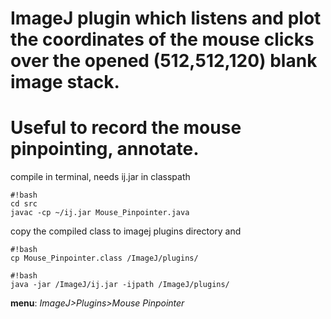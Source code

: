 # ImageJ plugin which listens and plot the coordinates of the mouse clicks over the opened (512,512,120) blank image stack. 
# Useful to record the mouse pinpointing, annotate.
compile in terminal, needs ij.jar in classpath

```
#!bash
cd src
javac -cp ~/ij.jar Mouse_Pinpointer.java

```

copy the compiled class to imagej plugins directory and

```
#!bash
cp Mouse_Pinpointer.class /ImageJ/plugins/
```

```
#!bash
java -jar /ImageJ/ij.jar -ijpath /ImageJ/plugins/
```


**menu**: *ImageJ>Plugins>Mouse Pinpointer*